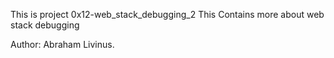 This is project 0x12-web_stack_debugging_2
This Contains more about web stack debugging

Author: Abraham Livinus.
